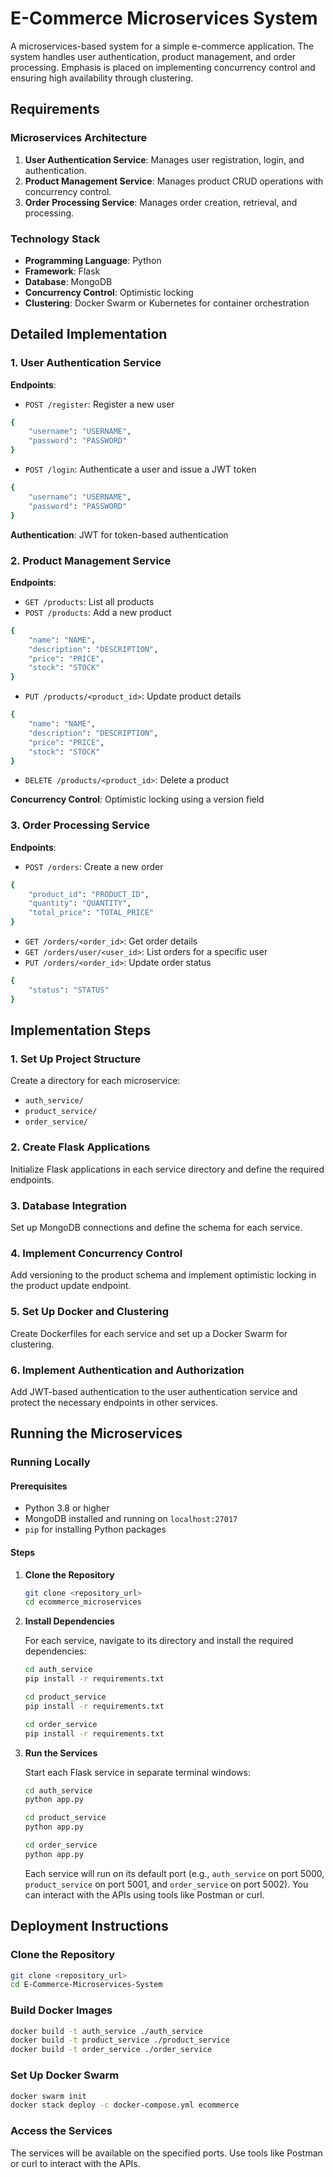 # E-Commerce Microservices System

A microservices-based system for a simple e-commerce application. The system handles user authentication, product management, and order processing. Emphasis is placed on implementing concurrency control and ensuring high availability through clustering.

## Requirements

### Microservices Architecture

1. **User Authentication Service**: Manages user registration, login, and authentication.
2. **Product Management Service**: Manages product CRUD operations with concurrency control.
3. **Order Processing Service**: Manages order creation, retrieval, and processing.

### Technology Stack

- **Programming Language**: Python
- **Framework**: Flask
- **Database**: MongoDB
- **Concurrency Control**: Optimistic locking
- **Clustering**: Docker Swarm or Kubernetes for container orchestration

## Detailed Implementation

### 1. User Authentication Service

**Endpoints**:
- `POST /register`: Register a new user
```bash
{
    "username": "USERNAME",
    "password": "PASSWORD"
}
```
- `POST /login`: Authenticate a user and issue a JWT token
```bash
{
    "username": "USERNAME",
    "password": "PASSWORD"
}
```

**Authentication**: JWT for token-based authentication

### 2. Product Management Service

**Endpoints**:
- `GET /products`: List all products
- `POST /products`: Add a new product
```bash
{
    "name": "NAME",
    "description": "DESCRIPTION",
    "price": "PRICE",
    "stock": "STOCK"
}
```
- `PUT /products/<product_id>`: Update product details
```bash
{
    "name": "NAME",
    "description": "DESCRIPTION",
    "price": "PRICE",
    "stock": "STOCK"
}
```
- `DELETE /products/<product_id>`: Delete a product

**Concurrency Control**: Optimistic locking using a version field

### 3. Order Processing Service

**Endpoints**:
- `POST /orders`: Create a new order
```bash
{
    "product_id": "PRODUCT_ID",
    "quantity": "QUANTITY",
    "total_price": "TOTAL_PRICE"
}
```
- `GET /orders/<order_id>`: Get order details
- `GET /orders/user/<user_id>`: List orders for a specific user
- `PUT /orders/<order_id>`: Update order status
```bash
{
    "status": "STATUS"
}
```

## Implementation Steps

### 1. Set Up Project Structure

Create a directory for each microservice:
- `auth_service/`
- `product_service/`
- `order_service/`

### 2. Create Flask Applications

Initialize Flask applications in each service directory and define the required endpoints.

### 3. Database Integration

Set up MongoDB connections and define the schema for each service.

### 4. Implement Concurrency Control

Add versioning to the product schema and implement optimistic locking in the product update endpoint.

### 5. Set Up Docker and Clustering

Create Dockerfiles for each service and set up a Docker Swarm for clustering.

### 6. Implement Authentication and Authorization

Add JWT-based authentication to the user authentication service and protect the necessary endpoints in other services.

## Running the Microservices

### Running Locally

#### Prerequisites

- Python 3.8 or higher
- MongoDB installed and running on `localhost:27017`
- `pip` for installing Python packages

#### Steps

1. **Clone the Repository**

   ```bash
   git clone <repository_url>
   cd ecommerce_microservices
   ```

2. **Install Dependencies**

   For each service, navigate to its directory and install the required dependencies:

   ```bash
   cd auth_service
   pip install -r requirements.txt
   ```

   ```bash
   cd product_service
   pip install -r requirements.txt
   ```

   ```bash
   cd order_service
   pip install -r requirements.txt
   ```

3. **Run the Services**

   Start each Flask service in separate terminal windows:

   ```bash
   cd auth_service
   python app.py
   ```

   ```bash
   cd product_service
   python app.py
   ```

   ```bash
   cd order_service
   python app.py
   ```

   Each service will run on its default port (e.g., `auth_service` on port 5000, `product_service` on port 5001, and `order_service` on port 5002). You can interact with the APIs using tools like Postman or curl.

## Deployment Instructions

### Clone the Repository

```bash
git clone <repository_url>
cd E-Commerce-Microservices-System
```

### Build Docker Images

```bash
docker build -t auth_service ./auth_service
docker build -t product_service ./product_service
docker build -t order_service ./order_service
```

### Set Up Docker Swarm

```bash
docker swarm init
docker stack deploy -c docker-compose.yml ecommerce
```

### Access the Services

The services will be available on the specified ports. Use tools like Postman or curl to interact with the APIs.